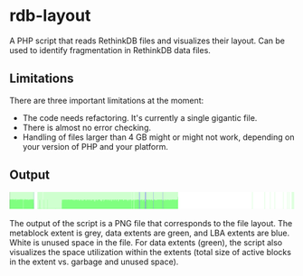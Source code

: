 # rdb-layout
A PHP script that reads RethinkDB files and visualizes their layout. Can be used to identify fragmentation in RethinkDB data files.

## Limitations
There are three important limitations at the moment:
* The code needs refactoring. It's currently a single gigantic file.
* There is almost no error checking.
* Handling of files larger than 4 GB might or might not work, depending on your version of PHP and your platform.

## Output
<img src="/example.png">

The output of the script is a PNG file that corresponds to the file layout. The metablock extent is grey, data extents are green, and LBA extents are blue. White is unused space in the file.
For data extents (green), the script also visualizes the space utilization within the extents (total size of active blocks in the extent vs. garbage and unused space).
